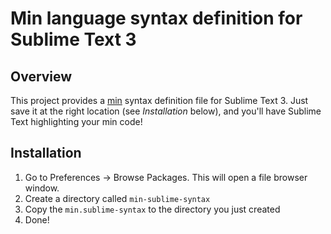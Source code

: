 # Min language syntax definition for Sublime Text 3

## Overview

This project provides a [min](https://min-lang.org/) syntax definition file for Sublime Text 3. Just save it at the right location (see *Installation* below), and you'll have Sublime Text highlighting your min code!

## Installation

1. Go to Preferences -> Browse Packages. This will open a file browser window.
2. Create a directory called `min-sublime-syntax`
3. Copy the `min.sublime-syntax` to the directory you just created
4. Done!
